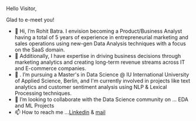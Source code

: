 Hello Visitor,

Glad to e-meet you!

- 👋 Hi, I’m Rohit Batra. I envision becoming a Product/Business Analyst having a total of 5 years of experience in entrepreneurial marketing and sales operations using new-gen Data Analysis techniques with a focus on the SaaS domain. 
- 👀 Additionally, I have expertise in driving business decisions through marketing analytics and creating long-term revenue streams across IT and E-commerce companies. 
- 🌱 . I’m pursuing a Master's in Data Science @ IU International University of Applied Science, Berlin, and I'm currently involved in projects like text analytics and
customer sentiment analysis using NLP & Lexical Processing techniques.
- 💞️ I’m looking to collaborate with the Data Science community on ... EDA and ML Projects
- 📫 How to reach me ...[Linkedin](https://www.linkedin.com/in/rohit-batra/) & [mail](rohitbatra027@gmail.com)

<!---
roheet-batra/roheet-batra is a ✨ special ✨ repository because its `README.md` (this file) appears on your GitHub profile.
You can click the Preview link to take a look at your changes.
--->
